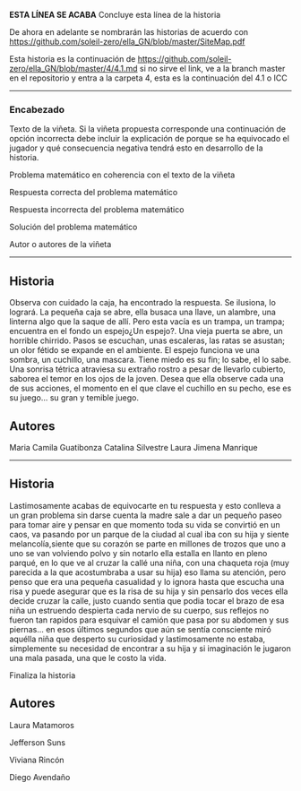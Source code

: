 **ESTA LÍNEA SE ACABA** Concluye esta línea de la historia

De ahora en adelante se nombrarán las historias de acuerdo con https://github.com/soleil-zero/ella_GN/blob/master/SiteMap.pdf

Esta historia es la continuación de https://github.com/soleil-zero/ella_GN/blob/master/4/4.1.md si no sirve el link, ve a la branch master en el repositorio y entra a la carpeta 4, esta es la continuación del 4.1 o ICC

**********************************************************************
### Encabezado

Texto de la viñeta. Si la viñeta propuesta corresponde una continuación de opción incorrecta debe incluir la explicación de porque se ha equivocado el jugador y qué consecuencia negativa tendrá esto en desarrollo de la historia.

Problema matemático en coherencia con el texto de la viñeta

Respuesta correcta del problema matemático

Respuesta incorrecta del problema matemático

Solución del problema matemático

Autor o autores de la viñeta
**********************************************************************
## Historia

Observa con cuidado la caja, ha encontrado la respuesta. Se ilusiona, lo logrará. La pequeña caja se abre, ella busaca una llave, un alambre, una linterna algo que la saque de allí. Pero esta vacía es un trampa, un trampa; encuentra en el fondo un espejo¿Un espejo?. Una vieja puerta se abre, un horrible chirrido. Pasos se escuchan, unas escaleras, las ratas se asustan; un olor fétido se expande en el ambiente. 
El espejo funciona ve una sombra, un cuchillo, una mascara. Tiene miedo es su fin; lo sabe, el lo sabe. Una sonrisa tétrica atraviesa su extraño rostro a pesar de llevarlo cubierto, saborea el temor en los ojos de la joven. Desea que ella observe cada una de sus acciones, el momento en el que clave el cuchillo en su pecho, ese es su juego... su gran y temible juego.

## Autores

Maria Camila Guatibonza
Catalina Silvestre
Laura Jimena Manrique

************************************************************************
## Historia

Lastimosamente acabas de equivocarte en tu respuesta y esto conlleva a un gran problema sin darse cuenta la madre sale a dar un pequeño paseo para tomar aire y pensar en que momento toda su vida se convirtió en un caos, va pasando por un parque de la ciudad al cual iba con su hija y siente melancolía,siente que su corazón se parte en millones de trozos que uno a uno se van volviendo polvo y sin notarlo ella estalla en llanto en pleno parqué, en lo que ve al cruzar la callé una niña, con una chaqueta roja (muy parecida a la que acostumbraba a usar su hija) eso llama su atención, pero penso que era una pequeña casualidad y lo ignora hasta que escucha una risa y puede asegurar que es la risa de su hija y sin pensarlo dos veces ella decide cruzar la calle, justo cuando sentia que podia tocar el brazo de esa niña un estruendo despierta cada nervio de su cuerpo, sus reflejos no fueron tan rapidos para esquivar el camión que pasa por su abdomen y sus piernas... en esos últimos segundos que aún se sentía consciente miró aquélla niña que desperto su curiosidad y lastimosamente no estaba, simplemente su necesidad de encontrar a su hija y si imaginación le jugaron una mala pasada, una que le costo la vida.

Finaliza la historia

## Autores

Laura Matamoros

Jefferson Suns

Viviana Rincón

Diego Avendaño
